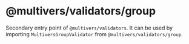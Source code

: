 # @multivers/validators/group

Secondary entry point of `@multivers/validators`. It can be used by importing `MultiversGroupValidator` from `@multivers/validators/group`.
